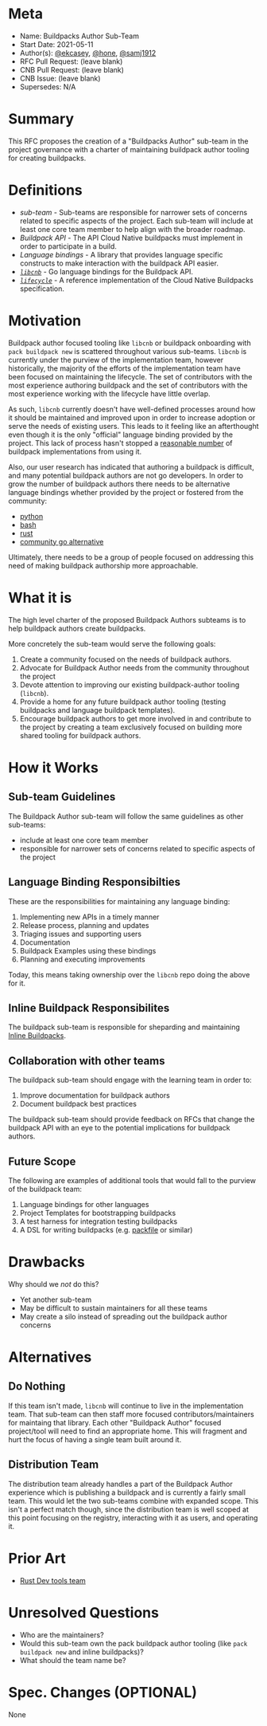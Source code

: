 # Meta
[meta]: #meta
- Name: Buildpacks Author Sub-Team
- Start Date: 2021-05-11
- Author(s): [@ekcasey](https://github.com/ekcasey), [@hone](https://github.com/hone), [@samj1912](https://github.com/samj1912)
- RFC Pull Request: (leave blank)
- CNB Pull Request: (leave blank)
- CNB Issue: (leave blank)
- Supersedes: N/A

# Summary
[summary]: #summary

This RFC proposes the creation of a "Buildpacks Author" sub-team in the project governance with a charter of maintaining buildpack author tooling for creating buildpacks.

# Definitions
[definitions]: #definitions

- *sub-team* - Sub-teams are responsible for narrower sets of concerns related to specific aspects of the project. Each sub-team will include at least one core team member to help align with the broader roadmap.
- *Buildpack API* - The API Cloud Native buildpacks must implement in order to participate in a build.
- *Language bindings* - A library that provides language specific constructs to make interaction with the buildpack API easier.
- *[`libcnb`](https://github.com/buildpacks/libcnb)* - Go language bindings for the Buildpack API.
- *[`lifecycle`](https://github.com/buildpacks/lifecycle)* - A reference implementation of the Cloud Native Buildpacks specification.

# Motivation
[motivation]: #motivation

Buildpack author focused tooling like `libcnb` or buildpack onboarding with `pack buildpack new` is scattered throughout various sub-teams. `libcnb` is currently under the purview of the implementation team, however historically, the majority of the efforts of the implementation team have been focused on maintaining the lifecycle. The set of contributors with the most experience authoring buildpack and the set of contributors with the most experience working with the lifecycle have little overlap.

As such, `libcnb` currently doesn't have well-defined processes around how it should be maintained and improved upon in order to increase adoption or serve the needs of existing users.  This leads to it feeling like an afterthought even though it is the only "official" language binding provided by the project. This lack of process hasn't stopped a [reasonable number](https://pkg.go.dev/github.com/buildpacks/libcnb?tab=importedby) of buildpack implementations from using it.

Also, our user research has indicated that authoring a buildpack is difficult, and many potential buildpack authors are not go developers. In order to grow the number of buildpack authors there needs to be alternative language bindings whether provided by the project or fostered from the community:

- [python](https://github.com/samj1912/python-libcnb)
- [bash](https://github.com/jkutner/libcnb.bash)
- [rust](https://github.com/Malax/libcnb)
- [community go alternative](https://github.com/paketo-buildpacks/packit)

Ultimately, there needs to be a group of people focused on addressing this need of making buildpack authorship more approachable.

# What it is
[what-it-is]: #what-it-is

The high level charter of the proposed Buildpack Authors subteams is to help buildpack authors create buildpacks.

More concretely the sub-team  would serve the following goals:
1. Create a community focused on the needs of buildpack authors.
1. Advocate for Buildpack Author needs from the community throughout the project
1. Devote attention to improving our existing buildpack-author tooling (`libcnb`).
1. Provide a home for any future buildpack author tooling (testing buildpacks and language buildpack templates).
1. Encourage buildpack authors to get more involved in and contribute to the project by creating a team exclusively focused on building more shared tooling for buildpack authors.

# How it Works
[how-it-works]: #how-it-works

## Sub-team Guidelines

The Buildpack Author sub-team will follow the same guidelines as other sub-teams:

- include at least one core team member
- responsible for narrower sets of concerns related to specific aspects of the project

## Language Binding Responsibilties
These are the responsibilities for maintaining any language binding:
1. Implementing new APIs in a timely manner
1. Release process, planning and updates
1. Triaging issues and supporting users
1. Documentation
1. Buildpack Examples using these bindings
1. Planning and executing improvements

Today, this means taking ownership over the `libcnb` repo doing the above for it.

## Inline Buildpack Responsibilites
The buildpack sub-team is responsible for sheparding and maintaining [Inline Buildpacks](https://github.com/buildpacks/rfcs/blob/main/text/0048-inline-buildpack.md).

## Collaboration with other teams
The buildpack sub-team should engage with the learning team in order to:
1. Improve documentation for buildpack authors
1. Document buildpack best practices

The buildpack sub-team should provide feedback on RFCs that change the buildpack API with an eye to the potential implications for buildpack authors.

## Future Scope
The following are examples of additional tools that would fall to the purview of the buildpack team:
1. Language bindings for other languages
1. Project Templates for bootstrapping buildpacks
1. A test harness for integration testing buildpacks
1. A DSL for writing buildpacks (e.g. [packfile](https://github.com/sclevine/packfile) or similar)

# Drawbacks
[drawbacks]: #drawbacks

Why should we *not* do this?

- Yet another sub-team
- May be difficult to sustain maintainers for all these teams
- May create a silo instead of spreading out the buildpack author concerns

# Alternatives
[alternatives]: #alternatives

## Do Nothing

If this team isn't made, `libcnb` will continue to live in the implementation team. That sub-team can then staff more focused contributors/maintainers for maintaing that library. Each other "Buildpack Author" focused project/tool will need to find an appropriate home. This will fragment and hurt the focus of having a single team built around it.

## Distribution Team

The distribution team already handles a part of the Buildpack Author experience which is publishing a buildpack and is currently a fairly small team. This would let the two sub-teams combine with expanded scope. This isn't a perfect match though, since the distribution team is well scoped at this point focusing on the registry, interacting with it as users, and operating it.

# Prior Art
[prior-art]: #prior-art

* [Rust Dev tools team](https://www.rust-lang.org/governance/teams/dev-tools)

# Unresolved Questions
[unresolved-questions]: #unresolved-questions

- Who are the maintainers?
- Would this sub-team own the pack buildpack author tooling (like `pack buildpack new` and inline buildpacks)?
- What should the team name be?

# Spec. Changes (OPTIONAL)
[spec-changes]: #spec-changes
None
